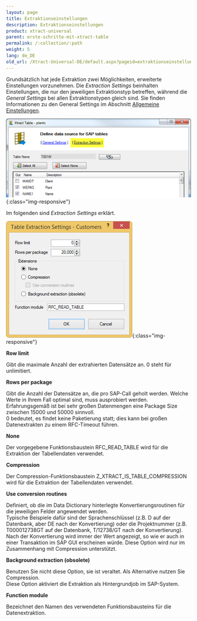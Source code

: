 ```yaml
---
layout: page
title: Extraktionseinstellungen
description: Extraktionseinstellungen
product: xtract-universal
parent: erste-schritte-mit-xtract-table
permalink: /:collection/:path
weight: 5
lang: de_DE
old_url: /Xtract-Universal-DE/default.aspx?pageid=extraktionseinstellungen
---
```


Grundsätzlich hat jede Extraktion zwei Möglichkeiten, erweiterte Einstellungen vorzunehmen. Die *Extraction Settings* beinhalten Einstellungen, die nur den jeweiligen Extraktionstyp betreffen, während die *General Settings* bei allen Extraktionstypen gleich sind. Sie finden Informationen zu den General Settings im Abschnitt [Allgemeine Einstellungen](../fortgeschrittene-techniken/allgemeine-einstellungen).

![Table-Form-Extraction-Settings-Button-Location](/img/content/Table-Form-Extraction-Settings-Button-Location.jpg){:class="img-responsive"}

Im folgenden sind *Extraction Settings* erklärt.

![Table-Extraction-Settings](/img/content/Table-Extraction-Settings.jpg){:class="img-responsive"}

**Row limit**

Gibt die maximale Anzahl der extrahierten Datensätze an. 0 steht für unlimitiert.

**Rows per package** 

Gibt die Anzahl der Datensätze an, die pro SAP-Call geholt werden. Welche Werte in Ihrem Fall optimal sind, muss ausprobiert werden. <br>
Erfahrungsgemäß ist bei sehr großen Datenmengen eine Package Size zwischen 15000 und 50000 sinnvoll. <br>
0 bedeutet, es findet keine Paketierung statt; dies kann bei großen Datenextrakten zu einem RFC-Timeout führen.

**None** 

Der vorgegebene Funktionsbaustein RFC_READ_TABLE wird für die Extraktion der Tabellendaten verwendet. 

**Compression** 

Der Compression-Funktionsbaustein Z_XTRACT_IS_TABLE_COMPRESSION wird für die Extraktion der Tabellendaten verwendet. 

**Use conversion routines**

Definiert, ob die im Data Dictionary hinterlegte Konvertierungsroutinen für die jeweiligen Felder angewendet werden. <br>
Typische Beispiele dafür sind der Sprachenschlüssel (z.B. D auf der Datenbank, aber DE nach der Konvertierung) oder die Projektnummer (z.B. T000012738GT auf der Datenbank, T/12738/GT nach der Konvertierung). <br>
Nach der Konvertierung wird immer der Wert angezeigt, so wie er auch in einer Transaktion im SAP GUI erscheinen würde. 
Diese Option wird nur im Zusammenhang mit Compression unterstützt.

**Background extraction (obsolete)** 

Benutzen Sie nicht diese Option, sie ist veraltet. Als Alternative nutzen Sie Compression. <br>
Diese Option aktiviert die Extraktion als Hintergrundjob im SAP-System. 

**Function module** 

Bezeichnet den Namen des verwendeten Funktionsbausteins für die Datenextraktion. 

